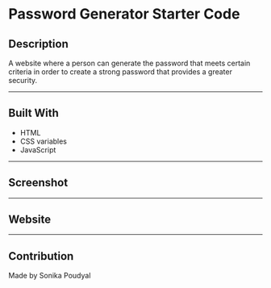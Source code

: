 # Password Generator Starter Code

## Description
A website where a person can generate the password that meets certain criteria in order to create a strong password that provides a greater security.

---

## Built With
* HTML
* CSS variables
* JavaScript

---

## Screenshot

---

## Website

---

## Contribution
Made by Sonika Poudyal 
